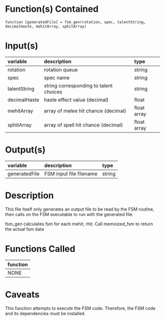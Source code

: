 # Function(s) Contained #

`function [generatedFile] = fsm_gen(rotation, spec, talentString, decimalHaste, mehitArray, sphitArray)`

# Input(s) #

| variable | description | type |
|:---------|:------------|:-----|
| rotation | rotation queue | string |
| spec     | spec name   | string |
| talentString | string corresponding to talent choices | string |
| decimalHaste | haste effect value (decimal) | float |
| mehitArray | array of melee hit chance (decimal) | float array |
| sphitArray | array of spell hit chance (decimal) | float array |

# Output(s) #

| variable | description | type |
|:---------|:------------|:-----|
| generatedFile | FSM input file filename | string |

# Description #

This file itself only generates an output file to be read by the FSM routine,
then calls on the FSM executable to run with the generated file.

fsm\_gen calculates fsm for each mehit, rhit.
Call memoized\_fsm to return the actual fsm data

# Functions Called #

| function |
|:---------|
| NONE     |

# Caveats #

This function attempts to execute the FSM code.
Therefore, the FSM code and its dependencies must be installed.
